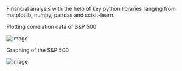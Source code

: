 Financial analysis with the help of key python libraries ranging from matplotlib, numpy, pandas and scikit-learn.

Plotting correlation data of S&P 500

![image](https://github.com/user-attachments/assets/5f2ab51b-1cc5-43bd-aebb-75b94fac3286)

Graphing of the S&P 500

![image](https://github.com/user-attachments/assets/22379a8d-5caf-45a8-89a6-ca733bbd3abb)
